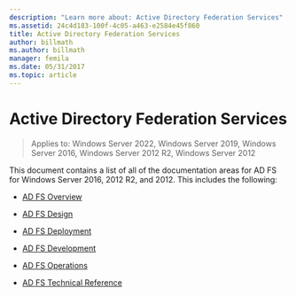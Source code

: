 ```yaml
---
description: "Learn more about: Active Directory Federation Services"
ms.assetid: 24c4d183-100f-4c05-a463-e2584e45f860
title: Active Directory Federation Services
author: billmath
ms.author: billmath
manager: femila
ms.date: 05/31/2017
ms.topic: article
---
```


# Active Directory Federation Services

>Applies to: Windows Server 2022, Windows Server 2019, Windows Server 2016, Windows Server 2012 R2, Windows Server 2012

This document contains a list of all of the documentation areas for AD FS for Windows Server 2016, 2012 R2, and 2012.  This includes the following:

* [AD FS Overview](./ad-fs/ad-fs-overview.md)

* [AD FS Design](ad-fs/AD-FS-Design.md)

* [AD FS Deployment](ad-fs/AD-FS-Deployment.md)

* [AD FS Development](ad-fs/AD-FS-Development.md)

* [AD FS Operations](./ad-fs/ad-fs-operations.md)

* [AD FS Technical Reference](ad-fs/AD-FS-Technical-Reference.md)
